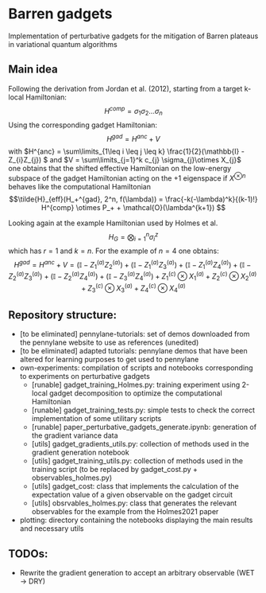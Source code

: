 # Barren gadgets

Implementation of perturbative gadgets for the mitigation of Barren plateaus in variational quantum algorithms  

## Main idea
Following the derivation from Jordan et al. (2012), starting from a target k-local Hamiltonian:  
    $$H^{comp} = \sigma_{1} \sigma_{2} \dots \sigma_{n} $$
Using the corresponding gadget Hamiltonian:  
    $$H^{gad} = H^{anc} + V $$
with $H^{anc} = \sum\limits_{1\leq i \leq j \leq k} \frac{1}{2}(\mathbb{I} - Z_{i}Z_{j}) $
and $V = \sum\limits_{j=1}^k c_{j} \sigma_{j}\otimes X_{j}$  
one obtains that the shifted effective Hamiltonian on the low-energy subspace of the gadget Hamiltonian acting on the +1 eigenspace if $X^{\otimes n}$ behaves like the computational Hamiltonian
    $$\tilde{H}_{eff}(H_+^{gad}, 2^n, f(\lambda)) = \frac{-k(-\lambda)^k}{(k-1)!} H^{comp} \otimes P_+ + \mathcal{O}(\lambda^{k+1}) $$  

Looking again at the example Hamiltonian used by Holmes et al.
    $$H_G = \bigotimes_{i=1}^n \sigma_i^z $$
which has $r=1$ and $k=n$. For the example of $n=4$ one obtains: 
    $$H^{gad} = H^{anc} + V 
    = (\mathbb{I} - Z_1^{(a)} Z_2^{(a)}) + (\mathbb{I} - Z_1^{(a)} Z_3^{(a)}) + (\mathbb{I} - Z_1^{(a)} Z_4^{(a)})
    + (\mathbb{I} - Z_2^{(a)} Z_3^{(a)}) + (\mathbb{I} - Z_2^{(a)} Z_4^{(a)}) + (\mathbb{I} - Z_3^{(a)} Z_4^{(a)}) 
    + Z_1^{(c)} \otimes X_1^{(a)} + Z_2^{(c)} \otimes X_2^{(a)} + Z_3^{(c)} \otimes X_3^{(a)} + Z_4^{(c)} \otimes X_4^{(a)}$$

## Repository structure:
- [to be eliminated] pennylane-tutorials: set of demos downloaded from the pennylane website to use as references (unedited)  
- [to be eliminated] adapted tutorials: pennylane demos that have been altered for learning purposes to get used to pennylane  
- own-experiments: compilation of scripts and notebooks corresponding to experiments on perturbative gadgets 
  - [runable] gadget_training_Holmes.py: training experiment using 2-local gadget decomposition to optimize the computational Hamiltonian  
  - [runable] gadget_training_tests.py: simple tests to check the correct implementation of some utilitary scripts  
  - [runable] paper_perturbative_gadgets_generate.ipynb: generation of the gradient variance data  
  - [utils] gadget_gradients_utils.py: collection of methods used in the gradient generation notebook  
  - [utils] gadget_training_utils.py: collection of methods used in the training script (to be replaced by gadget_cost.py + observables_holmes.py)  
  - [utils] gadget_cost: class that implements the calculation of the expectation value of a given observable on the gadget circuit
  - [utils] obsrvables_holmes.py: class that generates the relevant observables for the example from the Holmes2021 paper   
- plotting: directory containing the notebooks displaying the main results and necessary utils  

## TODOs:
- Rewrite the gradient generation to accept an arbitrary observable (WET -> DRY)
